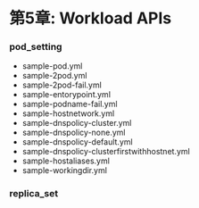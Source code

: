 # 第5章: Workload APIs

### pod_setting
- sample-pod.yml
- sample-2pod.yml
- sample-2pod-fail.yml
- sample-entorypoint.yml
- sample-podname-fail.yml
- sample-hostnetwork.yml
- sample-dnspolicy-cluster.yml
- sample-dnspolicy-none.yml
- sample-dnspolicy-default.yml
- sample-dnspolicy-clusterfirstwithhostnet.yml
- sample-hostaliases.yml
- sample-workingdir.yml

### replica_set